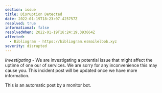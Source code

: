 ```yaml
---
section: issue
title: Disruption Detected
date: 2022-01-19T18:23:07.425757Z
resolved: true
informational: false
resolvedWhen: 2022-01-19T18:24:19.393664Z
affected:
  - Bibliogram - https://bibliogram.esmailelbob.xyz
severity: disrupted
---
```

*Investigating* - We are investigating a potential issue that might affect the uptime of one our of services. We are sorry for any inconvenience this may cause you. This incident post will be updated once we have more information.

This is an automatic post by a monitor bot.
        
